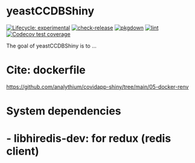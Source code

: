 
# yeastCCDBShiny

<!-- badges: start -->
[![Lifecycle: experimental](https://img.shields.io/badge/lifecycle-experimental-orange.svg)](https://lifecycle.r-lib.org/articles/stages.html#experimental)
[![check-release](https://github.com/BrentLab/yeastCCDBShiny/actions/workflows/check-release.yaml/badge.svg)](https://github.com/BrentLab/yeastCCDBShiny/actions/workflows/check-release.yaml)
[![pkgdown](https://github.com/BrentLab/yeastCCDBShiny/actions/workflows/pkgdown.yaml/badge.svg)](https://brentlab.github.io/yeastCCDBShiny/)
[![lint](https://github.com/BrentLab/yeastCCDBShiny/actions/workflows/lint.yaml/badge.svg)](https://github.com/BrentLab/yeastCCDBShiny/actions/workflows/lint.yaml)
[![Codecov test coverage](https://codecov.io/gh/BrentLab/yeastCCDBShiny/branch/main/graph/badge.svg)](https://app.codecov.io/gh/BrentLab/yeastCCDBShiny?branch=main)
<!-- badges: end -->

The goal of yeastCCDBShiny is to ...

# Cite: dockerfile

https://github.com/analythium/covidapp-shiny/tree/main/05-docker-renv

# System dependencies
# - libhiredis-dev: for redux (redis client)
